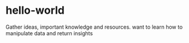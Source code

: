 # hello-world
Gather ideas, important knowledge and resources.
want to learn how to manipulate data and return insights
